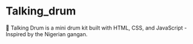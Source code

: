 # Talking_drum
🥁 Talking Drum is a mini drum kit built with HTML, CSS, and JavaScript - Inspired by the Nigerian gangan.
